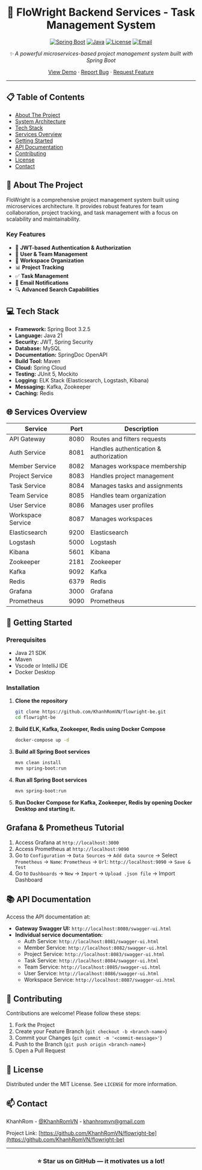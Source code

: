 <div align="center">

# 🌟 FloWright Backend Services - Task Management System

[![Spring Boot](https://img.shields.io/badge/Spring%20Boot-3.2.5-brightgreen.svg)](https://spring.io/projects/spring-boot)
[![Java](https://img.shields.io/badge/Java-21-orange.svg)](https://www.oracle.com/java/)
[![License](https://img.shields.io/badge/License-MIT-blue.svg)](LICENSE)
[![Email](https://img.shields.io/badge/Email-khanhromvn%40gmail.com-blue.svg)](mailto:khanhromvn@gmail.com)

*✨ A powerful microservices-based project management system built with Spring Boot*

[View Demo](https://github.com/KhanhRomVN/flowright-be) · 
[Report Bug](https://github.com/KhanhRomVN/flowright-be/issues) · 
[Request Feature](https://github.com/KhanhRomVN/flowright-be/issues)

</div>

---

## 📋 Table of Contents
- [About The Project](#-about-the-project)
- [System Architecture](#-system-architecture)
- [Tech Stack](#-tech-stack)
- [Services Overview](#-services-overview)
- [Getting Started](#-getting-started)
- [API Documentation](#-api-documentation)
- [Contributing](#-contributing)
- [License](#-license)
- [Contact](#-contact)

## 🚀 About The Project

FloWright is a comprehensive project management system built using microservices architecture. It provides robust features for team collaboration, project tracking, and task management with a focus on scalability and maintainability.

### Key Features
- 🔐 **JWT-based Authentication & Authorization**
- 👥 **User & Team Management**
- 🏢 **Workspace Organization**
- 📊 **Project Tracking**
- ✅ **Task Management**
- 📨 **Email Notifications**
- 🔍 **Advanced Search Capabilities**

## 💻 Tech Stack

- **Framework:** Spring Boot 3.2.5
- **Language:** Java 21
- **Security:** JWT, Spring Security
- **Database:** MySQL
- **Documentation:** SpringDoc OpenAPI
- **Build Tool:** Maven
- **Cloud:** Spring Cloud
- **Testing:** JUnit 5, Mockito
- **Logging:** ELK Stack (Elasticsearch, Logstash, Kibana)
- **Messaging:** Kafka, Zookeeper
- **Caching:** Redis

## 🌐 Services Overview

| Service          | Port  | Description                          |
|------------------|-------|--------------------------------------|
| API Gateway      | 8080  | Routes and filters requests          |
| Auth Service     | 8081  | Handles authentication & authorization|
| Member Service   | 8082  | Manages workspace membership         |
| Project Service  | 8083  | Handles project management           |
| Task Service     | 8084  | Manages tasks and assignments        |
| Team Service     | 8085  | Handles team organization            |
| User Service     | 8086  | Manages user profiles                |
| Workspace Service| 8087  | Manages workspaces                   |
| Elasticsearch    | 9200  | Elasticsearch                        |
| Logstash         | 5000  | Logstash                             |
| Kibana           | 5601  | Kibana                               |
| Zookeeper        | 2181  | Zookeeper                            |
| Kafka            | 9092  | Kafka                                |
| Redis            | 6379  | Redis                                |
| Grafana          | 3000  | Grafana                              |
| Prometheus       | 9090  | Prometheus                           |

## 🚀 Getting Started

### Prerequisites
- Java 21 SDK
- Maven
- Vscode or IntelliJ IDE
- Docker Desktop

### Installation

1. **Clone the repository**
   ```bash
   git clone https://github.com/KhanhRomVN/flowright-be.git
   cd flowright-be
   ```

2. **Build ELK, Kafka, Zookeeper, Redis using Docker Compose**
   ```bash
   docker-compose up -d
   ```

3. **Build all Spring Boot services**
   ```bash
   mvn clean install
   mvn spring-boot:run
   ```

4. **Run all Spring Boot services**
   ```bash
   mvn spring-boot:run
   ```

5. **Run Docker Compose for Kafka, Zookeeper, Redis by opening Docker Desktop and starting it.**

## Grafana & Prometheus Tutorial
1. Access Grafana at `http://localhost:3000`
2. Access Prometheus at `http://localhost:9090`
3. Go to `Configuration` -> `Data Sources` -> `Add data source` -> Select `Prometheus` -> `Name`: `Prometheus` -> `Url`: `http://localhost:9090` -> `Save & Test`
4. Go to `Dashboards` -> `New` -> `Import` -> `Upload .json file` -> Import Dashboard

## 📚 API Documentation

Access the API documentation at:
- **Gateway Swagger UI:** `http://localhost:8080/swagger-ui.html`
- **Individual service documentation:**
  - Auth Service: `http://localhost:8081/swagger-ui.html`
  - Member Service: `http://localhost:8082/swagger-ui.html`
  - Project Service: `http://localhost:8083/swagger-ui.html`
  - Task Service: `http://localhost:8084/swagger-ui.html`
  - Team Service: `http://localhost:8085/swagger-ui.html`
  - User Service: `http://localhost:8086/swagger-ui.html`
  - Workspace Service: `http://localhost:8087/swagger-ui.html`

## 🤝 Contributing

Contributions are welcome! Please follow these steps:

1. Fork the Project
2. Create your Feature Branch (`git checkout -b <branch-name>`)
3. Commit your Changes (`git commit -m '<commit-message>'`)
4. Push to the Branch (`git push origin <branch-name>`)
5. Open a Pull Request

## 📄 License

Distributed under the MIT License. See `LICENSE` for more information.

## 📫 Contact

KhanhRom - [@KhanhRomVN](https://github.com/KhanhRomVN) - khanhromvn@gmail.com

Project Link: [https://github.com/KhanhRomVN/flowright-be](https://github.com/KhanhRomVN/flowright-be)

---

<div align="center">

### ⭐ Star us on GitHub — it motivates us a lot!

</div>